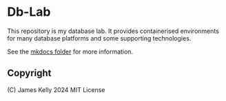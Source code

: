 # Db-Lab

This repository is my database lab. It provides containerised environments for many database platforms and some supporting technologies.

See the [mkdocs folder](./docker/compose/mkdocs/content/docs/index.md) for more information.

## Copyright

(C) James Kelly 2024
MIT License